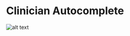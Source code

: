 # Clinician Autocomplete

![alt text](https://github.com/bloomapi/clinician-autocomplete/raw/master/autocomplete_demo.gif "Autocomplete Demo")